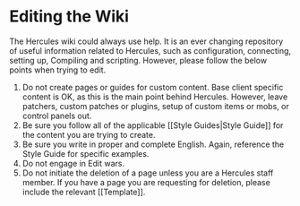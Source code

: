 # Editing the Wiki

The Hercules wiki could always use help. It is an ever changing repository of useful information related to Hercules, such as configuration, connecting, setting up, Compiling and scripting. However, please follow the below points when trying to edit.

1. Do not create pages or guides for custom content. Base client specific content is OK, as this is the main point behind Hercules. However, leave patchers, custom patches or plugins, setup of custom items or mobs, or control panels out.
2. Be sure you follow all of the applicable [[Style Guides|Style Guide]] for the content you are trying to create. 
3. Be sure you write in proper and complete English. Again, reference the Style Guide for specific examples.
4. Do not engage in Edit wars. 
5. Do not initiate the deletion of a page unless you are a Hercules staff member. If you have a page you are requesting for deletion, please include the relevant [[Template]].

